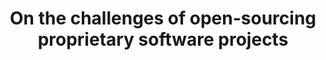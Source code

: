 ---
title: "On the challenges of open-sourcing proprietary software projects"
authors: "Gustavo Pinto, Igor Steinmacher, <mark>Luiz Dias</mark>, Marco Gerosa"
published_at: "Empirical Software Engineering 23 (6), 3221-3247 (EMSE)"
year: 2018
preprint: "https://link.springer.com/article/10.1007/s10664-018-9609-6"
slides: 
---